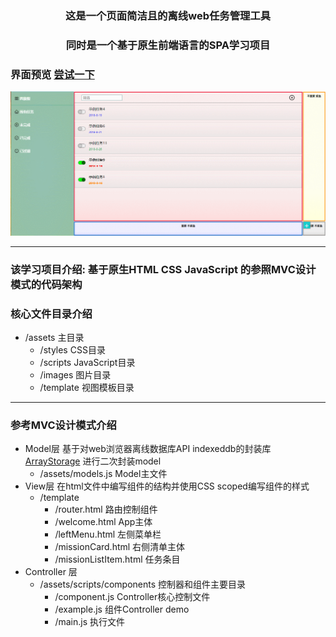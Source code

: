 
### <center>这是一个页面简洁且的离线web任务管理工具</center>
### <center>同时是一个基于原生前端语言的SPA学习项目</center>
### 界面预览  [尝试一下](https://zaqmjuop.github.io/todoist/)
![Desktop](./assets/images/GIF.gif)

***
### 该学习项目介绍: 基于原生HTML CSS JavaScript 的参照MVC设计模式的代码架构
### 核心文件目录介绍
* /assets 主目录
  * /styles CSS目录
  * /scripts JavaScript目录
  * /images 图片目录
  * /template 视图模板目录
***
### 参考MVC设计模式介绍
* Model层 基于对web浏览器离线数据库API indexeddb的封装库 [ArrayStorage](https://github.com/zaqmjuop/arraystorage) 进行二次封装model
  * /assets/models.js Model主文件
* View层 在html文件中编写组件的结构并使用CSS scoped编写组件的样式
  * /template
    * /router.html 路由控制组件
    * /welcome.html App主体 
    * /leftMenu.html 左侧菜单栏
    * /missionCard.html 右侧清单主体
    * /missionListItem.html 任务条目
* Controller 层
  * /assets/scripts/components 控制器和组件主要目录
    * /component.js Controller核心控制文件
    * /example.js 组件Controller demo
    * /main.js 执行文件

